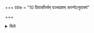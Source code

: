 +++
title = "10 दिवाकीर्त्यम् पञ्चदशम् अरण्येऽनुवाक्यं"

+++

<details><summary>थिते</summary>

दिवाकीर्त्यं पञ्चदशम् । अरण्येऽनुवाक्यं षोडशम् । द्यौस्ते पृष्ठमित्येतं सप्तदशमाज्येनैव १०
</details>
